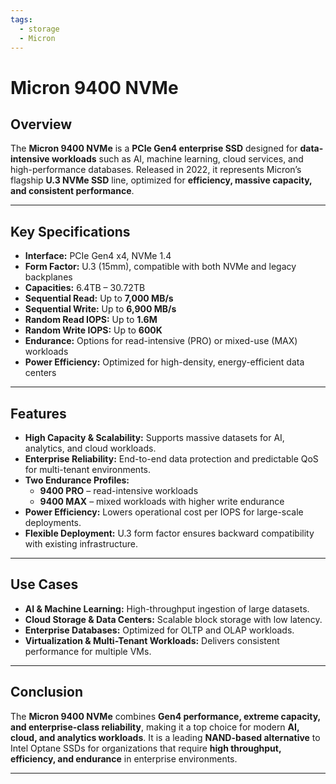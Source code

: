 ```yaml
---
tags:
  - storage
  - Micron
---
```


# Micron 9400 NVMe

## Overview
The **Micron 9400 NVMe** is a **PCIe Gen4 enterprise SSD** designed for **data-intensive workloads** such as AI, machine learning, cloud services, and high-performance databases. Released in 2022, it represents Micron’s flagship **U.3 NVMe SSD** line, optimized for **efficiency, massive capacity, and consistent performance**.

---

## Key Specifications

- **Interface:** PCIe Gen4 x4, NVMe 1.4  
- **Form Factor:** U.3 (15mm), compatible with both NVMe and legacy backplanes  
- **Capacities:** 6.4TB – 30.72TB  
- **Sequential Read:** Up to **7,000 MB/s**  
- **Sequential Write:** Up to **6,900 MB/s**  
- **Random Read IOPS:** Up to **1.6M**  
- **Random Write IOPS:** Up to **600K**  
- **Endurance:** Options for read-intensive (PRO) or mixed-use (MAX) workloads  
- **Power Efficiency:** Optimized for high-density, energy-efficient data centers  

---

## Features

- **High Capacity & Scalability:** Supports massive datasets for AI, analytics, and cloud workloads.  
- **Enterprise Reliability:** End-to-end data protection and predictable QoS for multi-tenant environments.  
- **Two Endurance Profiles:**  
  - **9400 PRO** – read-intensive workloads  
  - **9400 MAX** – mixed workloads with higher write endurance  
- **Power Efficiency:** Lowers operational cost per IOPS for large-scale deployments.  
- **Flexible Deployment:** U.3 form factor ensures backward compatibility with existing infrastructure.  

---

## Use Cases

- **AI & Machine Learning:** High-throughput ingestion of large datasets.  
- **Cloud Storage & Data Centers:** Scalable block storage with low latency.  
- **Enterprise Databases:** Optimized for OLTP and OLAP workloads.  
- **Virtualization & Multi-Tenant Workloads:** Delivers consistent performance for multiple VMs.  

---

## Conclusion

The **Micron 9400 NVMe** combines **Gen4 performance, extreme capacity, and enterprise-class reliability**, making it a top choice for modern **AI, cloud, and analytics workloads**. It is a leading **NAND-based alternative** to Intel Optane SSDs for organizations that require **high throughput, efficiency, and endurance** in enterprise environments.

---
